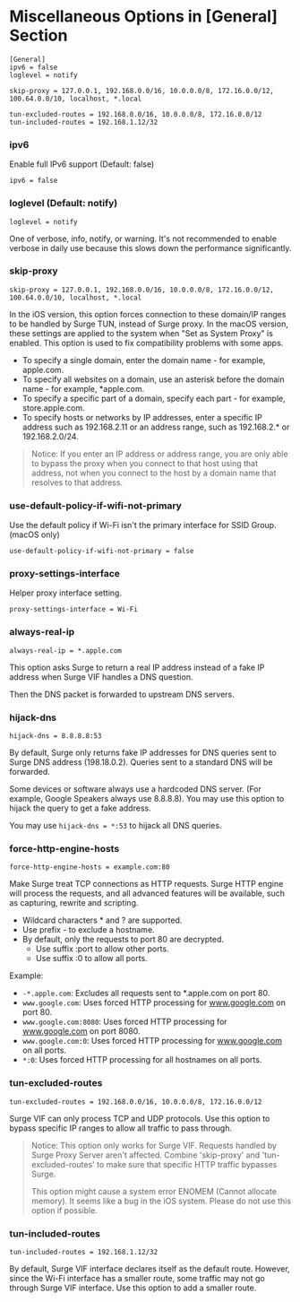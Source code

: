 # Miscellaneous Options in [General] Section

```
[General]
ipv6 = false
loglevel = notify

skip-proxy = 127.0.0.1, 192.168.0.0/16, 10.0.0.0/8, 172.16.0.0/12, 100.64.0.0/10, localhost, *.local

tun-excluded-routes = 192.168.0.0/16, 10.0.0.0/8, 172.16.0.0/12
tun-included-routes = 192.168.1.12/32
```

### ipv6

Enable full IPv6 support (Default: false)

`ipv6 = false`

### loglevel (Default: notify)

`loglevel = notify`

One of verbose, info, notify, or warning. It's not recommended to enable verbose in daily use because this slows down the performance significantly.

### skip-proxy

`skip-proxy = 127.0.0.1, 192.168.0.0/16, 10.0.0.0/8, 172.16.0.0/12, 100.64.0.0/10, localhost, *.local`

In the iOS version, this option forces connection to these domain/IP ranges to be handled by Surge TUN, instead of Surge proxy. In the macOS version, these settings are applied to the system when "Set as System Proxy" is enabled. This option is used to fix compatibility problems with some apps.

* To specify a single domain, enter the domain name - for example, apple.com.
* To specify all websites on a domain, use an asterisk before the domain name - for example, *apple.com.
* To specify a specific part of a domain, specify each part - for example, store.apple.com.
* To specify hosts or networks by IP addresses, enter a specific IP address such as 192.168.2.11 or an address range, such as 192.168.2.* or 192.168.2.0/24.

> Notice: If you enter an IP address or address range, you are only able to bypass the proxy when you connect to that host using that address, not when you connect to the host by a domain name that resolves to that address.


### use-default-policy-if-wifi-not-primary

Use the default policy if Wi-Fi isn't the primary interface for SSID Group. (macOS only)

```
use-default-policy-if-wifi-not-primary = false
```

### proxy-settings-interface

Helper proxy interface setting.

```
proxy-settings-interface = Wi-Fi
```

### always-real-ip

```
always-real-ip = *.apple.com
```

This option asks Surge to return a real IP address instead of a fake IP address when Surge VIF handles a DNS question.

Then the DNS packet is forwarded to upstream DNS servers.

### hijack-dns

`hijack-dns = 8.8.8.8:53`

By default, Surge only returns fake IP addresses for DNS queries sent to Surge DNS address (198.18.0.2). Queries sent to a standard DNS will be forwarded.

Some devices or software always use a hardcoded DNS server. (For example, Google Speakers always use 8.8.8.8). You may use this option to hijack the query to get a fake address.

You may use `hijack-dns = *:53` to hijack all DNS queries.

### force-http-engine-hosts

`force-http-engine-hosts = example.com:80`

Make Surge treat TCP connections as HTTP requests. Surge HTTP engine will process the requests, and all advanced features will be available, such as capturing, rewrite and scripting.

- Wildcard characters * and ? are supported.
- Use prefix - to exclude a hostname.
- By default, only the requests to port 80 are decrypted.
  - Use suffix :port to allow other ports.
  - Use suffix :0 to allow all ports.

Example:
- `-*.apple.com`: Excludes all requests sent to *.apple.com on port 80.
- `www.google.com`: Uses forced HTTP processing for www.google.com on port 80.
- `www.google.com:8080`: Uses forced HTTP processing for www.google.com on port 8080.
- `www.google.com:0`: Uses forced HTTP processing for www.google.com on all ports.
- `*:0`: Uses forced HTTP processing for all hostnames on all ports. 


### tun-excluded-routes

`tun-excluded-routes = 192.168.0.0/16, 10.0.0.0/8, 172.16.0.0/12`

Surge VIF can only process TCP and UDP protocols. Use this option to bypass specific IP ranges to allow all traffic to pass through.

> Notice: This option only works for Surge VIF. Requests handled by Surge Proxy Server aren't affected. Combine 'skip-proxy' and 'tun-excluded-routes' to make sure that specific HTTP traffic bypasses Surge.
> 
> This option might cause a system error ENOMEM (Cannot allocate memory). It seems like a bug in the iOS system. Please do not use this option if possible.

### tun-included-routes

`tun-included-routes = 192.168.1.12/32`

By default, Surge VIF interface declares itself as the default route. However, since the Wi-Fi interface has a smaller route, some traffic may not go through Surge VIF interface. Use this option to add a smaller route.

